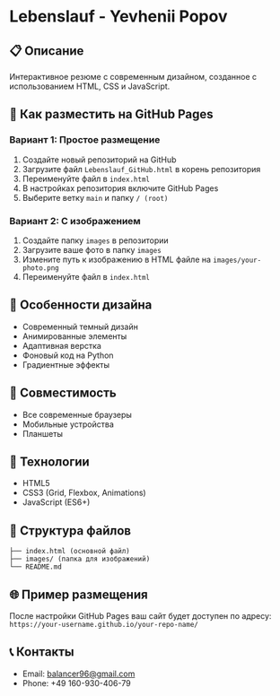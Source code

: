 # Lebenslauf - Yevhenii Popov

## 📋 Описание
Интерактивное резюме с современным дизайном, созданное с использованием HTML, CSS и JavaScript.

## 🚀 Как разместить на GitHub Pages

### Вариант 1: Простое размещение
1. Создайте новый репозиторий на GitHub
2. Загрузите файл `Lebenslauf_GitHub.html` в корень репозитория
3. Переименуйте файл в `index.html`
4. В настройках репозитория включите GitHub Pages
5. Выберите ветку `main` и папку `/ (root)`

### Вариант 2: С изображением
1. Создайте папку `images` в репозитории
2. Загрузите ваше фото в папку `images`
3. Измените путь к изображению в HTML файле на `images/your-photo.png`
4. Переименуйте файл в `index.html`

## 🎨 Особенности дизайна
- Современный темный дизайн
- Анимированные элементы
- Адаптивная верстка
- Фоновый код на Python
- Градиентные эффекты

## 📱 Совместимость
- Все современные браузеры
- Мобильные устройства
- Планшеты

## 🔧 Технологии
- HTML5
- CSS3 (Grid, Flexbox, Animations)
- JavaScript (ES6+)

## 📄 Структура файлов
```
├── index.html (основной файл)
├── images/ (папка для изображений)
└── README.md
```

## 🌐 Пример размещения
После настройки GitHub Pages ваш сайт будет доступен по адресу:
`https://your-username.github.io/your-repo-name/`

## 📞 Контакты
- Email: balancer96@gmail.com
- Phone: +49 160-930-406-79 